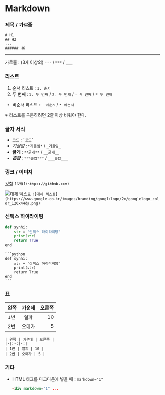 # Markdown

### 제목 / 가로줄
```
# H1
## H2
...
###### H6
```

---
가로줄 : (3개 이상의) `---` / `***` / `___`

### 리스트
1. 순서 리스트 : `1. 순서`
2. 두 번째 : `1. 두 번째` / `2. 두 번째` / `- 두 번째` / `* 두 번째`


- 비순서 리스트 : `- 비순서` / `* 비순서`

※ 리스트를 구분하려면 2줄 이상 비워야 한다.

### 글자 서식
- `코드` : `` `코드` ``
- *기울임* : `*기울임*` / `_기울임_`
- **굵게** : `**굵게**` / `__굵게__`
- ***혼합*** : `***혼합***` / `___혼합___`

### 링크 / 이미지
[깃헙](https://github.com) `[깃헙](https://github.com)`

![대체 텍스트](https://www.google.co.kr/images/branding/googlelogo/2x/googlelogo_color_120x44dp.png) `![대체 텍스트](https://www.google.co.kr/images/branding/googlelogo/2x/googlelogo_color_120x44dp.png)`

### 신택스 하이라이팅
```python
def synhi:
	str = "신택스 하이라이팅"
	print(str)
	return True
end
```
````
```python
def synhi:
	str = "신택스 하이라이팅"
	print(str)
	return True
end
```
````

### 표
| 왼쪽 | 가운데 | 오른쪽 |
|-|:-:|-:|
| 1번 | 알파 | 10 |
| 2번 | 오메가 | 5 |
```
| 왼쪽 | 가운데 | 오른쪽 |
|-|:-:|-:|
| 1번 | 알파 | 10 |
| 2번 | 오메가 | 5 |
```

### 기타

- HTML 태그를 마크다운에 넣을 때 : `markdown="1"`
  ```html
  <div markdown="1" ...
  ```
